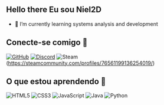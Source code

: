 ## Hello there Eu sou Niel2D

- 🌱 I’m currently learning systems analysis and development

## Conecte-se comigo 🔗

[![GitHub](https://img.shields.io/badge/GitHub-6F85AF?style=for-the-badge&logo=github&logoColor=fff)](https://github.com/Niel2D)
[![Discord](https://img.shields.io/badge/Discord-6F85AF?style=for-the-badge&logo=discord&logoColor=fff)](https://discord.com/channels/865873143701045248) 
![Steam](https://img.shields.io/badge/steam-%23000000.svg?style=for-the-badge&logo=steam&logoColor=white)(https://steamcommunity.com/profiles/76561199136254019/)

## O que estou aprendendo 🔗

![HTML5](https://img.shields.io/badge/HTML5-6F85AF?style=for-the-badge&logo=html5)
![CSS3](https://img.shields.io/badge/CSS3-6F85AF?style=for-the-badge&logo=css3&logoColor=264CE4)
![JavaScript](https://img.shields.io/badge/JavaScript-6F85AF?style=for-the-badge&logo=javascript)
![Java](https://img.shields.io/badge/java-%23ED8B00.svg?style=for-the-badge&logo=openjdk&logoColor=white)
![Python](https://img.shields.io/badge/python-3670A0?style=for-the-badge&logo=python&logoColor=ffdd54)



